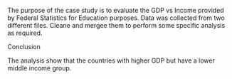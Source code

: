 The purpose of the case study is to evaluate the GDP vs Income provided by Federal Statistics for Education purposes. Data was collected from two different files. Cleane and mergee them to perform some specific analysis as required.

Conclusion

The analysis show that the countries with higher GDP but have a lower middle income group.
